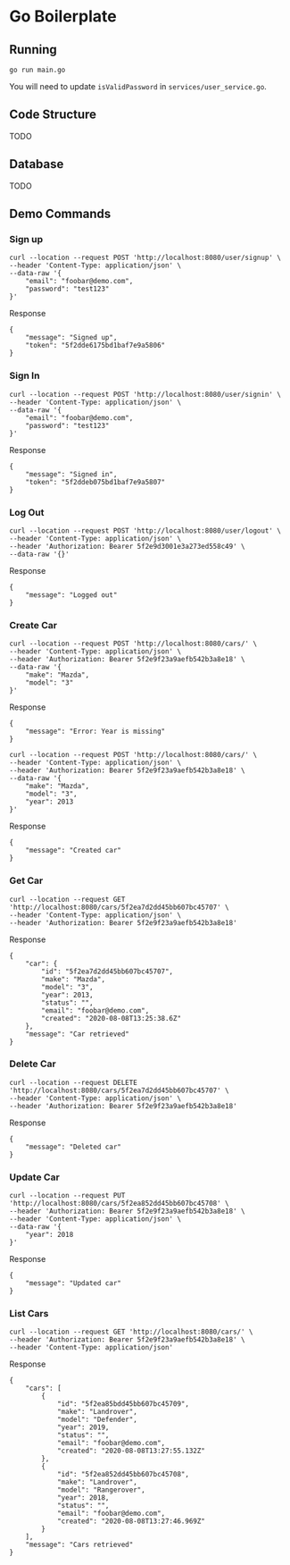 # Go Boilerplate

## Running

```
go run main.go
```

You will need to update `isValidPassword` in `services/user_service.go`.


## Code Structure

TODO

## Database

TODO


## Demo Commands

### Sign up

```
curl --location --request POST 'http://localhost:8080/user/signup' \
--header 'Content-Type: application/json' \
--data-raw '{
	"email": "foobar@demo.com",
	"password": "test123"
}'
```

Response

```
{
    "message": "Signed up",
    "token": "5f2dde6175bd1baf7e9a5806"
}
```

### Sign In

```
curl --location --request POST 'http://localhost:8080/user/signin' \
--header 'Content-Type: application/json' \
--data-raw '{
	"email": "foobar@demo.com",
	"password": "test123"
}'
```

Response

```
{
    "message": "Signed in",
    "token": "5f2ddeb075bd1baf7e9a5807"
}
```

### Log Out

```
curl --location --request POST 'http://localhost:8080/user/logout' \
--header 'Content-Type: application/json' \
--header 'Authorization: Bearer 5f2e9d3001e3a273ed558c49' \
--data-raw '{}'
```

Response

```
{
    "message": "Logged out"
}
```

### Create Car

```
curl --location --request POST 'http://localhost:8080/cars/' \
--header 'Content-Type: application/json' \
--header 'Authorization: Bearer 5f2e9f23a9aefb542b3a8e18' \
--data-raw '{
	"make": "Mazda",
	"model": "3"
}'
```

Response

```
{
    "message": "Error: Year is missing"
}
```

```
curl --location --request POST 'http://localhost:8080/cars/' \
--header 'Content-Type: application/json' \
--header 'Authorization: Bearer 5f2e9f23a9aefb542b3a8e18' \
--data-raw '{
	"make": "Mazda",
	"model": "3",
	"year": 2013
}'
```

Response

```
{
    "message": "Created car"
}
```

### Get Car

```
curl --location --request GET 'http://localhost:8080/cars/5f2ea7d2dd45bb607bc45707' \
--header 'Content-Type: application/json' \
--header 'Authorization: Bearer 5f2e9f23a9aefb542b3a8e18'
```

Response

```
{
    "car": {
        "id": "5f2ea7d2dd45bb607bc45707",
        "make": "Mazda",
        "model": "3",
        "year": 2013,
        "status": "",
        "email": "foobar@demo.com",
        "created": "2020-08-08T13:25:38.6Z"
    },
    "message": "Car retrieved"
}
```

### Delete Car

```
curl --location --request DELETE 'http://localhost:8080/cars/5f2ea7d2dd45bb607bc45707' \
--header 'Content-Type: application/json' \
--header 'Authorization: Bearer 5f2e9f23a9aefb542b3a8e18'
```

Response

```
{
    "message": "Deleted car"
}
```

### Update Car

```
curl --location --request PUT 'http://localhost:8080/cars/5f2ea852dd45bb607bc45708' \
--header 'Authorization: Bearer 5f2e9f23a9aefb542b3a8e18' \
--header 'Content-Type: application/json' \
--data-raw '{
	"year": 2018
}'
```

Response

```
{
    "message": "Updated car"
}
```

### List Cars

```
curl --location --request GET 'http://localhost:8080/cars/' \
--header 'Authorization: Bearer 5f2e9f23a9aefb542b3a8e18' \
--header 'Content-Type: application/json'
```

Response

```
{
    "cars": [
        {
            "id": "5f2ea85bdd45bb607bc45709",
            "make": "Landrover",
            "model": "Defender",
            "year": 2019,
            "status": "",
            "email": "foobar@demo.com",
            "created": "2020-08-08T13:27:55.132Z"
        },
        {
            "id": "5f2ea852dd45bb607bc45708",
            "make": "Landrover",
            "model": "Rangerover",
            "year": 2018,
            "status": "",
            "email": "foobar@demo.com",
            "created": "2020-08-08T13:27:46.969Z"
        }
    ],
    "message": "Cars retrieved"
}
```
